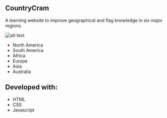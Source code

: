 ## CountryCram
A learning website to improve geographical and flag knowledge in six major regions.

![alt text](https://t3.ftcdn.net/jpg/01/62/59/04/360_F_162590489_5IcesYmlOK0RC4T4r5lydft8aQmpCwI7.jpg)
- North America 
- South America 
- Africa 
- Europe
- Asia 
- Australia

## Developed with:
- HTML 
- CSS
- Javascript
